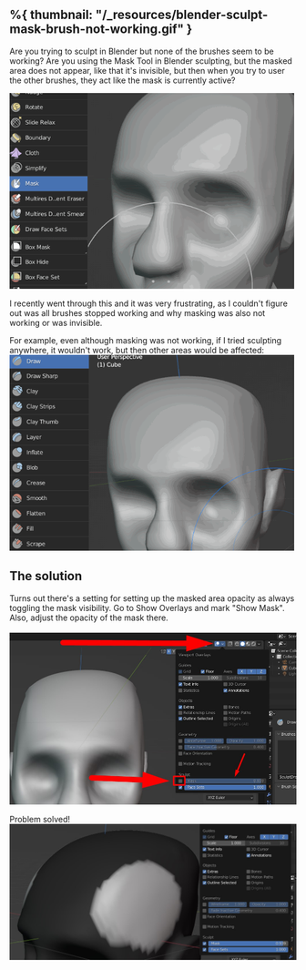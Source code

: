 %{
	thumbnail: "/_resources/blender-sculpt-mask-brush-not-working.gif"
}
---

Are you trying to sculpt in Blender but none of the brushes seem to be working? Are you using the Mask Tool in Blender sculpting, but the masked area does not appear, like that it's invisible, but then when you try to user the other brushes, they act like the mask is currently active?

![](../../../../_resources/blender-sculpt-mask-brush-not-working.gif)

I recently went through this and it was very frustrating, as I couldn't figure out was all brushes stopped working and why masking was also not working or was invisible.

For example, even although masking was not working, if I tried sculpting anywhere, it wouldn't work, but then other areas would be affected:
![](../../../../_resources/blender-sculpting-brushes-not-working-mask-hidden.gif)

## The solution
Turns out there's a setting for setting up the masked area opacity as always toggling the mask visibility. Go to Show Overlays and mark "Show Mask". Also, adjust the opacity of the mask there.

![](../../../../_resources/blender-sculpting-mask-opacity-mask-not-showing.jpg)

Problem solved!
![](../../../../_resources/blender-sculpting-mask-visibility-and-opacity-overlay.jpg)